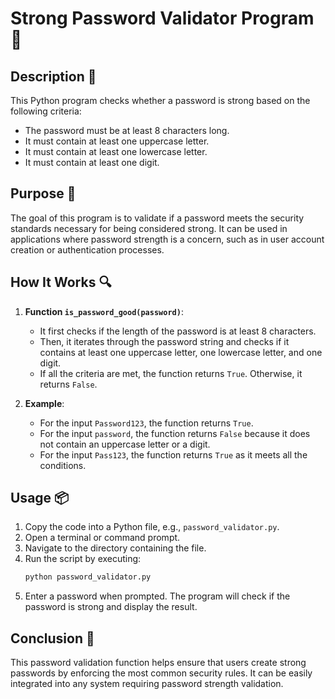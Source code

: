 # Strong Password Validator Program 🔐

## Description 📝

This Python program checks whether a password is strong based on the following criteria:

-   The password must be at least 8 characters long.
-   It must contain at least one uppercase letter.
-   It must contain at least one lowercase letter.
-   It must contain at least one digit.

## Purpose 🎯

The goal of this program is to validate if a password meets the security standards necessary for being considered strong. It can be used in applications where password strength is a concern, such as in user account creation or authentication processes.

## How It Works 🔍

1. **Function `is_password_good(password)`**:

    - It first checks if the length of the password is at least 8 characters.
    - Then, it iterates through the password string and checks if it contains at least one uppercase letter, one lowercase letter, and one digit.
    - If all the criteria are met, the function returns `True`. Otherwise, it returns `False`.

2. **Example**:
    - For the input `Password123`, the function returns `True`.
    - For the input `password`, the function returns `False` because it does not contain an uppercase letter or a digit.
    - For the input `Pass123`, the function returns `True` as it meets all the conditions.

## Usage 📦

1. Copy the code into a Python file, e.g., `password_validator.py`.
2. Open a terminal or command prompt.
3. Navigate to the directory containing the file.
4. Run the script by executing:
    ```bash
    python password_validator.py
    ```
5. Enter a password when prompted. The program will check if the password is strong and display the result.

## Conclusion 🚀

This password validation function helps ensure that users create strong passwords by enforcing the most common security rules.
It can be easily integrated into any system requiring password strength validation.
